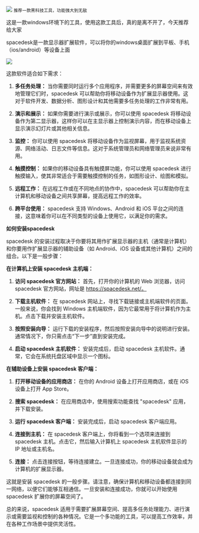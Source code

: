 <img src="/assets/image/230909-spacedesk-1.png" style="max-width: 70%; height: auto;">
<small>推荐一款黑科技工具，功能强大到无敌</small>


这是一款windows环境下的工具，使用这款工具后，真的是离不开了，今天推荐给大家

spacedesk是一款显示器扩展软件，可以将你的windows桌面扩展到平板、手机（ios/android）等设备上面

![](/assets/image/230909-spacedesk-1.png)


这款软件适合如下需求：


1. **多任务处理：** 当你需要同时运行多个应用程序，并需要更多的屏幕空间来有效地管理它们时，spacedesk 可以帮助你将移动设备作为扩展显示器使用。这对于软件开发、数据分析、图形设计和其他需要多任务处理的工作非常有用。

2. **演示和展示：** 如果你需要进行演示或展示，你可以使用 spacedesk 将移动设备作为第二显示器，这样你可以在主显示器上控制演示内容，而在移动设备上显示演示幻灯片或其他相关信息。

3. **监控：** 你可以使用 spacedesk 将移动设备作为监视屏幕，用于监视系统资源、网络活动、日志文件等信息。这对于系统管理员和网络管理员来说非常有用。

4. **触摸控制：** 如果你的移动设备具有触摸屏功能，你可以使用 spacedesk 进行触摸输入，使其非常适合于需要触摸控制的任务，如图形设计、绘图和模拟。

5. **远程工作：** 在远程工作或在不同地点的协作中，spacedesk 可以帮助你在主计算机和移动设备之间共享屏幕，提高远程工作的效率。

6. **跨平台使用：** spacedesk 支持 Windows、Android 和 iOS 平台之间的连接，这意味着你可以在不同类型的设备上使用它，以满足你的需求。


**如何安装spacedesk**


spacedesk 的安装过程取决于你要将其用作扩展显示器的主机（通常是计算机）和你要用作扩展显示器的辅助设备（如 Android、iOS 设备或其他计算机）之间的组合。以下是一般步骤：

**在计算机上安装 spacedesk 主机端：**

1. **访问 spacedesk 官方网站：** 首先，打开你的计算机的 Web 浏览器，访问 spacedesk 官方网站，网址是 https://spacedesk.net/。

2. **下载主机软件：** 在 spacedesk 网站上，寻找下载链接或主机端软件的页面。一般来说，你会找到 Windows 主机端软件，因为它最常用于将计算机作为主机。点击下载并安装主机软件。

3. **按照安装向导：** 运行下载的安装程序，然后按照安装向导中的说明进行安装。通常情况下，你只需点击“下一步”直到安装完成。

4. **启动 spacedesk 主机软件：** 安装完成后，启动 spacedesk 主机软件。通常，它会在系统托盘区域中显示一个图标。

**在辅助设备上安装 spacedesk 客户端：**

1. **打开移动设备的应用商店：** 在你的 Android 设备上打开应用商店，或在 iOS 设备上打开 App Store。

2. **搜索 spacedesk：** 在应用商店中，使用搜索功能查找 "spacedesk" 应用，并下载安装。

3. **运行 spacedesk 客户端：** 安装完成后，启动 spacedesk 客户端应用。

4. **连接到主机：** 在 spacedesk 客户端上，你将看到一个选项来连接到 spacedesk 主机。点击它，然后输入计算机上 spacedesk 主机软件显示的 IP 地址或主机名。

5. **连接：** 点击连接按钮，等待连接建立。一旦连接成功，你的移动设备就会成为计算机的扩展显示器。

这就是安装 spacedesk 的一般步骤。请注意，确保计算机和移动设备都连接到同一网络，以便它们能够互相通信。一旦安装和连接成功，你就可以开始使用 spacedesk 扩展你的屏幕空间了。


总的来说，spacedesk 适用于需要扩展屏幕空间、提高多任务处理能力、进行演示或需要监视和控制的各种情况。它是一个多功能的工具，可以提高工作效率，并在各种工作场景中提供灵活性。